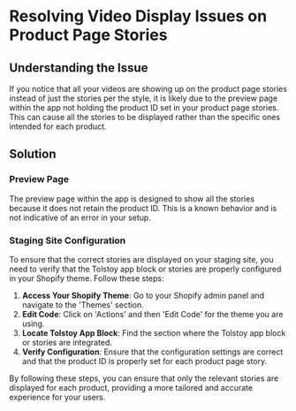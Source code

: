 # Resolving Video Display Issues on Product Page Stories

## Understanding the Issue

If you notice that all your videos are showing up on the product page stories instead of just the stories per the style, it is likely due to the preview page within the app not holding the product ID set in your product page stories. This can cause all the stories to be displayed rather than the specific ones intended for each product.

## Solution

### Preview Page

The preview page within the app is designed to show all the stories because it does not retain the product ID. This is a known behavior and is not indicative of an error in your setup.

### Staging Site Configuration

To ensure that the correct stories are displayed on your staging site, you need to verify that the Tolstoy app block or stories are properly configured in your Shopify theme. Follow these steps:

1. **Access Your Shopify Theme**: Go to your Shopify admin panel and navigate to the 'Themes' section.
2. **Edit Code**: Click on 'Actions' and then 'Edit Code' for the theme you are using.
3. **Locate Tolstoy App Block**: Find the section where the Tolstoy app block or stories are integrated.
4. **Verify Configuration**: Ensure that the configuration settings are correct and that the product ID is properly set for each product page story.

By following these steps, you can ensure that only the relevant stories are displayed for each product, providing a more tailored and accurate experience for your users.